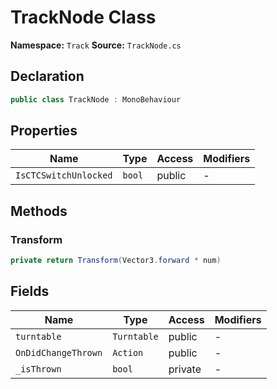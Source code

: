 # TrackNode Class

**Namespace:** `Track`
**Source:** `TrackNode.cs`

## Declaration

```csharp
public class TrackNode : MonoBehaviour
```

## Properties

| Name | Type | Access | Modifiers |
|------|------|--------|-----------|
| `IsCTCSwitchUnlocked` | `bool` | public | - |

## Methods

### Transform

```csharp
private return Transform(Vector3.forward * num)
```

## Fields

| Name | Type | Access | Modifiers |
|------|------|--------|-----------|
| `turntable` | `Turntable` | public | - |
| `OnDidChangeThrown` | `Action` | public | - |
| `_isThrown` | `bool` | private | - |

